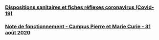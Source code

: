### [Dispositions sanitaires et fiches réflexes coronavirus (Covid-19)](https://intranet.sorbonne-universite.fr/fr/l-universite/prevention-des-risques-professionnels/fiches-reflexes-coronavirus-covid-19.html?search-keywords=fiches+r%C3%A9flexes)

### [Note de fonctionnement - Campus Pierre et Marie Curie - 31 août 2020](files/note_fonctionnement_campus_PMC_rentree_2020-2021.pdf)
